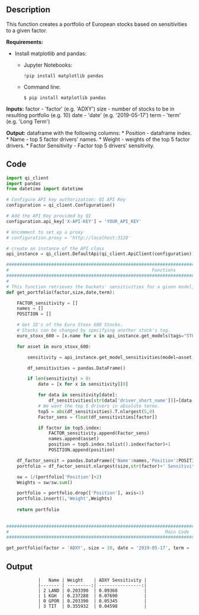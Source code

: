 ## Description

This function creates a portfolio of European stocks based on sensitivities to a given factor. 

**Requirements:** 

* Install matplotlib and pandas:

    * Jupyter Notebooks:
    
        ```  
        !pip install matplotlib pandas
        ```
        
    * Command line:
        
        ```
        $ pip install matplotlib pandas
        ```


**Inputs:** factor - 'factor' (e.g. 'ADXY')
            size - number of stocks to be in resulting portfolio (e.g. 10)
            date - 'date' (e.g. '2019-05-17')
            term - 'term' (e.g. 'Long Term')
               
**Output:** dataframe with the following columns:
            * Position - dataframe index. 
            * Name - top 5 factor drivers' names. 
            * Weight - weights of the top 5 factor drivers.
            * Factor Sensitivity - Factor top 5 drivers' sensitivity.

## Code

```python
import qi_client
import pandas
from datetime import datetime

# Configure API key authorization: QI API Key
configuration = qi_client.Configuration()

# Add the API Key provided by QI
configuration.api_key['X-API-KEY'] = 'YOUR_API_KEY'

# Uncomment to set up a proxy
# configuration.proxy = 'http://localhost:3128'

# create an instance of the API class
api_instance = qi_client.DefaultApi(qi_client.ApiClient(configuration))

#################################################################################################################
#                                                      Functions
#################################################################################################################
# 
# This function retrieves the buckets' sensitivities for a given model, a given date and a given model term. 
def get_portfolio(factor,size,date,term):

    FACTOR_sensitivity = []
    names = []
    POSITION = []

    # Get ID's of the Euro Stoxx 600 Stocks.
    # Stocks can be changed by specifying another stock's tag. 
    euro_stoxx_600 = [x.name for x in api_instance.get_models(tags="STOXX Europe 600")][::2]

    for asset in euro_stoxx_600:

        sensitivity = api_instance.get_model_sensitivities(model=asset,date_from=date,date_to=date,term = term)

        df_sensitivities = pandas.DataFrame()

        if len(sensitivity) > 0:
            date = [x for x in sensitivity][0]

            for data in sensitivity[date]:
                df_sensitivities[str(data['driver_short_name'])]=[data['sensitivity']]
            # We want the top 5 drivers in absolute terms. 
            top5 = abs(df_sensitivities).T.nlargest(5,0)
            Factor_sens = float(df_sensitivities[factor])

            if factor in top5.index:
                FACTOR_sensitivity.append(Factor_sens)
                names.append(asset)
                position = top5.index.tolist().index(factor)+1
                POSITION.append(position)

    df_factor_sensit = pandas.DataFrame({'Name':names,'Position':POSITION,factor+' Sensitivity':FACTOR_sensitivity})
    portfolio = df_factor_sensit.nlargest(size,str(factor)+' Sensitivity')

    sw = 1/(portfolio['Position']+2)
    Weights = sw/sw.sum()

    portfolio = portfolio.drop(['Position'], axis=1)
    portfolio.insert(1,'Weight',Weights)
    
    return portfolio
    
    
#################################################################################################################
#                                                           Main Code
#################################################################################################################

get_portfolio(factor = 'ADXY', size = 10, date = '2019-05-17', term = 'Long Term')
```

## Output

                |   Name | Weight    | ADXY Sensitivity |
                |------- | ---------:| ----------------:| 
                | 2	LAND | 0.203390  | 0.09368          |
                | 1	KGH  | 0.237288  | 0.07690          |
                | 0	GPOR | 0.203390  | 0.05345          |
                | 3	TIT  | 0.355932  | 0.04598          |

